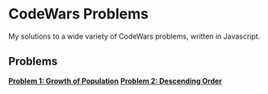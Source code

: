 # CodeWars Problems
My solutions to a wide variety of CodeWars problems, written in Javascript.

## Problems

**[Problem 1: Growth of Population](/Problem_1/ "Problem 1: Growth of Population")**
**[Problem 2: Descending Order](/Problem_2/ "Problem 2: Descending Order")**